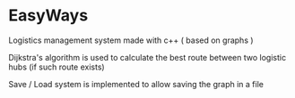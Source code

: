 # EasyWays
Logistics management system made with c++ ( based on graphs )

Dijkstra's algorithm is used to calculate the best route between two logistic hubs (if such route exists)

Save / Load system is implemented to allow saving the graph in a file
